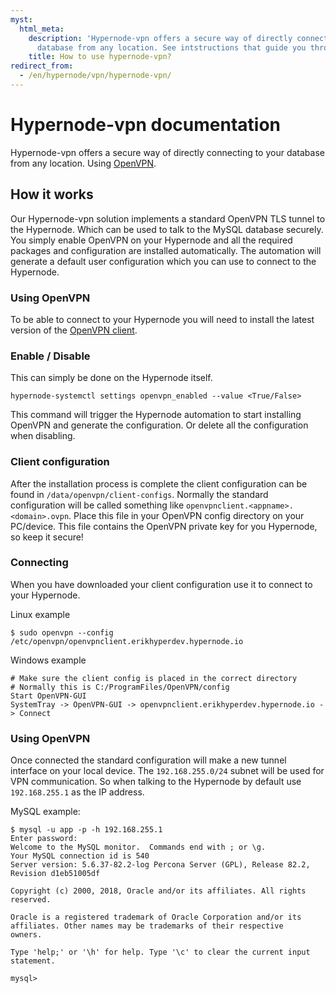 ```yaml
---
myst:
  html_meta:
    description: 'Hypernode-vpn offers a secure way of directly connecting to your
      database from any location. See intstructions that guide you through the process. '
    title: How to use hypernode-vpn?
redirect_from:
  - /en/hypernode/vpn/hypernode-vpn/
---
```


# Hypernode-vpn documentation

Hypernode-vpn offers a secure way of directly connecting to your database from any location.
Using [OpenVPN](https://openvpn.net/).

## How it works

Our Hypernode-vpn solution implements a standard OpenVPN TLS tunnel to the Hypernode.
Which can be used to talk to the MySQL database securely.
You simply enable OpenVPN on your Hypernode and all the required packages and configuration are installed automatically.
The automation will generate a default user configuration which you can use to connect to the Hypernode.

### Using OpenVPN

To be able to connect to your Hypernode you will need to install the latest version of the
[OpenVPN client](https://openvpn.net/index.php/open-source/downloads.html).

### Enable / Disable

This can simply be done on the Hypernode itself.

```
hypernode-systemctl settings openvpn_enabled --value <True/False>
```

This command will trigger the Hypernode automation to start installing OpenVPN and generate the configuration.
Or delete all the configuration when disabling.

### Client configuration

After the installation process is complete the client configuration can be found in `/data/openvpn/client-configs`.
Normally the standard configuration will be called something like `openvpnclient.<appname>.<domain>.ovpn`.
Place this file in your OpenVPN config directory on your PC/device.
This file contains the OpenVPN private key for you Hypernode, so keep it secure!

### Connecting

When you have downloaded your client configuration use it to connect to your Hypernode.

Linux example

```
$ sudo openvpn --config /etc/openvpn/openvpnclient.erikhyperdev.hypernode.io
```

Windows example

```
# Make sure the client config is placed in the correct directory
# Normally this is C:/ProgramFiles/OpenVPN/config
Start OpenVPN-GUI
SystemTray -> OpenVPN-GUI -> openvpnclient.erikhyperdev.hypernode.io -> Connect
```

### Using OpenVPN

Once connected the standard configuration will make a new tunnel interface on your local device.
The `192.168.255.0/24` subnet will be used for VPN communication.
So when talking to the Hypernode by default use `192.168.255.1` as the IP address.

MySQL example:

```
$ mysql -u app -p -h 192.168.255.1
Enter password:
Welcome to the MySQL monitor.  Commands end with ; or \g.
Your MySQL connection id is 540
Server version: 5.6.37-82.2-log Percona Server (GPL), Release 82.2, Revision d1eb51005df

Copyright (c) 2000, 2018, Oracle and/or its affiliates. All rights reserved.

Oracle is a registered trademark of Oracle Corporation and/or its
affiliates. Other names may be trademarks of their respective
owners.

Type 'help;' or '\h' for help. Type '\c' to clear the current input statement.

mysql>
```
